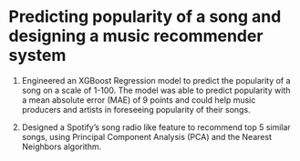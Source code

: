 # Predicting popularity of a song and designing a music recommender system

1) Engineered an XGBoost Regression model to predict the popularity of a song on a scale of 1-100. The model was able to predict popularity with a mean absolute error (MAE) of 9 points and could help music producers and artists in foreseeing popularity of their songs.

2) Designed a Spotify’s song radio like feature to recommend top 5 similar songs, using Principal Component Analysis (PCA) and the Nearest Neighbors algorithm.